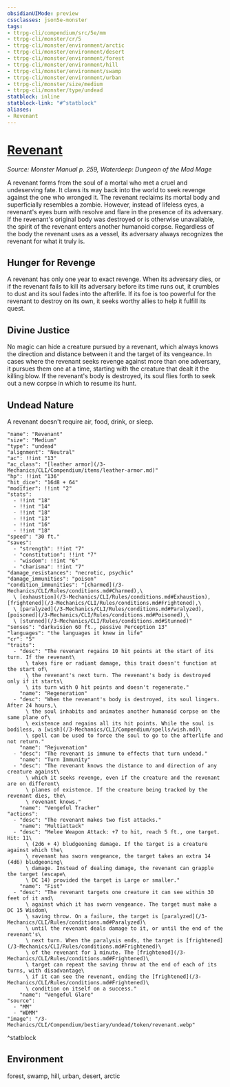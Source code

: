 ```yaml
---
obsidianUIMode: preview
cssclasses: json5e-monster
tags:
- ttrpg-cli/compendium/src/5e/mm
- ttrpg-cli/monster/cr/5
- ttrpg-cli/monster/environment/arctic
- ttrpg-cli/monster/environment/desert
- ttrpg-cli/monster/environment/forest
- ttrpg-cli/monster/environment/hill
- ttrpg-cli/monster/environment/swamp
- ttrpg-cli/monster/environment/urban
- ttrpg-cli/monster/size/medium
- ttrpg-cli/monster/type/undead
statblock: inline
statblock-link: "#^statblock"
aliases:
- Revenant
---
```

# [Revenant](3-Mechanics\CLI\Compendium\bestiary\undead/revenant.md)
*Source: Monster Manual p. 259, Waterdeep: Dungeon of the Mad Mage*  

A revenant forms from the soul of a mortal who met a cruel and undeserving fate. It claws its way back into the world to seek revenge against the one who wronged it. The revenant reclaims its mortal body and superficially resembles a zombie. However, instead of lifeless eyes, a revenant's eyes burn with resolve and flare in the presence of its adversary. If the revenant's original body was destroyed or is otherwise unavailable, the spirit of the revenant enters another humanoid corpse. Regardless of the body the revenant uses as a vessel, its adversary always recognizes the revenant for what it truly is.

## Hunger for Revenge

A revenant has only one year to exact revenge. When its adversary dies, or if the revenant fails to kill its adversary before its time runs out, it crumbles to dust and its soul fades into the afterlife. If its foe is too powerful for the revenant to destroy on its own, it seeks worthy allies to help it fulfill its quest.

## Divine Justice

No magic can hide a creature pursued by a revenant, which always knows the direction and distance between it and the target of its vengeance. In cases where the revenant seeks revenge against more than one adversary, it pursues them one at a time, starting with the creature that dealt it the killing blow. If the revenant's body is destroyed, its soul flies forth to seek out a new corpse in which to resume its hunt.

## Undead Nature

A revenant doesn't require air, food, drink, or sleep.

```statblock
"name": "Revenant"
"size": "Medium"
"type": "undead"
"alignment": "Neutral"
"ac": !!int "13"
"ac_class": "[leather armor](/3-Mechanics/CLI/Compendium/items/leather-armor.md)"
"hp": !!int "136"
"hit_dice": "16d8 + 64"
"modifier": !!int "2"
"stats":
  - !!int "18"
  - !!int "14"
  - !!int "18"
  - !!int "13"
  - !!int "16"
  - !!int "18"
"speed": "30 ft."
"saves":
  - "strength": !!int "7"
  - "constitution": !!int "7"
  - "wisdom": !!int "6"
  - "charisma": !!int "7"
"damage_resistances": "necrotic, psychic"
"damage_immunities": "poison"
"condition_immunities": "[charmed](/3-Mechanics/CLI/Rules/conditions.md#Charmed),\
  \ [exhaustion](/3-Mechanics/CLI/Rules/conditions.md#Exhaustion), [frightened](/3-Mechanics/CLI/Rules/conditions.md#Frightened),\
  \ [paralyzed](/3-Mechanics/CLI/Rules/conditions.md#Paralyzed), [poisoned](/3-Mechanics/CLI/Rules/conditions.md#Poisoned),\
  \ [stunned](/3-Mechanics/CLI/Rules/conditions.md#Stunned)"
"senses": "darkvision 60 ft., passive Perception 13"
"languages": "the languages it knew in life"
"cr": "5"
"traits":
  - "desc": "The revenant regains 10 hit points at the start of its turn. If the revenant\
      \ takes fire or radiant damage, this trait doesn't function at the start of\
      \ the revenant's next turn. The revenant's body is destroyed only if it starts\
      \ its turn with 0 hit points and doesn't regenerate."
    "name": "Regeneration"
  - "desc": "When the revenant's body is destroyed, its soul lingers. After 24 hours,\
      \ the soul inhabits and animates another humanoid corpse on the same plane of\
      \ existence and regains all its hit points. While the soul is bodiless, a [wish](/3-Mechanics/CLI/Compendium/spells/wish.md)\
      \ spell can be used to force the soul to go to the afterlife and not return."
    "name": "Rejuvenation"
  - "desc": "The revenant is immune to effects that turn undead."
    "name": "Turn Immunity"
  - "desc": "The revenant knows the distance to and direction of any creature against\
      \ which it seeks revenge, even if the creature and the revenant are on different\
      \ planes of existence. If the creature being tracked by the revenant dies, the\
      \ revenant knows."
    "name": "Vengeful Tracker"
"actions":
  - "desc": "The revenant makes two fist attacks."
    "name": "Multiattack"
  - "desc": "Melee Weapon Attack: +7 to hit, reach 5 ft., one target. Hit: 11\
      \ (2d6 + 4) bludgeoning damage. If the target is a creature against which the\
      \ revenant has sworn vengeance, the target takes an extra 14 (4d6) bludgeoning\
      \ damage. Instead of dealing damage, the revenant can grapple the target (escape\
      \ DC 14) provided the target is Large or smaller."
    "name": "Fist"
  - "desc": "The revenant targets one creature it can see within 30 feet of it and\
      \ against which it has sworn vengeance. The target must make a DC 15 Wisdom\
      \ saving throw. On a failure, the target is [paralyzed](/3-Mechanics/CLI/Rules/conditions.md#Paralyzed)\
      \ until the revenant deals damage to it, or until the end of the revenant's\
      \ next turn. When the paralysis ends, the target is [frightened](/3-Mechanics/CLI/Rules/conditions.md#Frightened)\
      \ of the revenant for 1 minute. The [frightened](/3-Mechanics/CLI/Rules/conditions.md#Frightened)\
      \ target can repeat the saving throw at the end of each of its turns, with disadvantage\
      \ if it can see the revenant, ending the [frightened](/3-Mechanics/CLI/Rules/conditions.md#Frightened)\
      \ condition on itself on a success."
    "name": "Vengeful Glare"
"source":
  - "MM"
  - "WDMM"
"image": "/3-Mechanics/CLI/Compendium/bestiary/undead/token/revenant.webp"
```
^statblock

## Environment

forest, swamp, hill, urban, desert, arctic